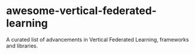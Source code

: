 # awesome-vertical-federated-learning
A curated list of advancements in Vertical Federated Learning, frameworks and libraries.
